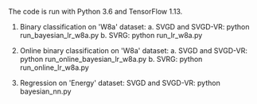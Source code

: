 The code is run with Python 3.6 and TensorFlow 1.13.

1. Binary classification on 'W8a' dataset:
    a. SVGD and SVGD-VR: python run_bayesian_lr_w8a.py
    b. SVRG: python run_lr_w8a.py

2. Online binary classification on 'W8a' dataset:
    a. SVGD and SVGD-VR: python run_online_bayesian_lr_w8a.py
    b. SVRG: python run_online_lr_w8a.py

3. Regression on 'Energy' dataset:
    SVGD and SVGD-VR: python bayesian_nn.py